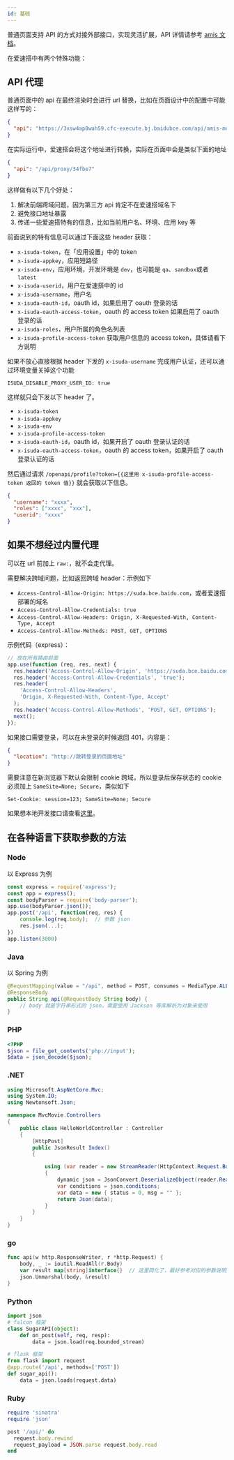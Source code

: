 ```yaml
---
id: 基础
---
```


普通页面支持 API 的方式对接外部接口，实现灵活扩展，API 详情请参考 [amis 文档](https://baidu.gitee.io/amis/zh-CN/docs/types/api)。

在爱速搭中有两个特殊功能：

## API 代理

普通页面中的 api 在最终渲染时会进行 url 替换，比如在页面设计中的配置中可能这样写的：

```json
{
  "api": "https://3xsw4ap8wah59.cfc-execute.bj.baidubce.com/api/amis-mock/sample"
}
```

在实际运行中，爱速搭会将这个地址进行转换，实际在页面中会是类似下面的地址

```json
{
  "api": "/api/proxy/34fbe7"
}
```

这样做有以下几个好处：

1. 解决前端跨域问题，因为第三方 api 肯定不在爱速搭域名下
2. 避免接口地址暴露
3. 传递一些爱速搭特有的信息，比如当前用户名、环境、应用 key 等

前面说到的特有信息可以通过下面这些 header 获取：

- `x-isuda-token`，在「应用设置」中的 token
- `x-isuda-appkey`，应用短路径
- `x-isuda-env`，应用环境，开发环境是 `dev`，也可能是 `qa`、`sandbox`或者`latest`
- `x-isuda-userid`，用户在爱速搭中的 id
- `x-isuda-username`，用户名
- `x-isuda-oauth-id`，oauth id，如果启用了 oauth 登录的话
- `x-isuda-oauth-access-token`，oauth 的 access token 如果启用了 oauth 登录的话
- `x-isuda-roles`，用户所属的角色名列表
- `x-isuda-profile-access-token` 获取用户信息的 access token，具体请看下方说明

如果不放心直接根据 header 下发的 `x-isuda-username` 完成用户认证，还可以通过环境变量关掉这个功能

```
ISUDA_DISABLE_PROXY_USER_ID: true
```

这样就只会下发以下 header 了。

- `x-isuda-token`
- `x-isuda-appkey`
- `x-isuda-env`
- `x-isuda-profile-access-token`
- `x-isuda-oauth-id`，oauth id，如果开启了 oauth 登录认证的话
- `x-isuda-oauth-access-token`，oauth 的 access token，如果开启了 oauth 登录认证的话

然后通过请求 `/openapi/profile?token={{这里用 x-isuda-profile-access-token 返回的 token 值}}`
就会获取以下信息。

```json
{
  "username": "xxxx",
  "roles": ["xxxx", "xxx"],
  "userid": "xxxx"
}
```

## 如果不想经过内置代理

可以在 url 前加上 `raw:`，就不会走代理。

需要解决跨域问题，比如返回跨域 header：示例如下

- `Access-Control-Allow-Origin: https://suda.bce.baidu.com`，或者爱速搭部署的域名
- `Access-Control-Allow-Credentials: true`
- `Access-Control-Allow-Headers: Origin, X-Requested-With, Content-Type, Accept`
- `Access-Control-Allow-Methods: POST, GET, OPTIONS`

示例代码（express）：

```javascript
// 放在所有路由前面
app.use(function (req, res, next) {
  res.header('Access-Control-Allow-Origin', 'https://suda.bce.baidu.com');
  res.header('Access-Control-Allow-Credentials', 'true');
  res.header(
    'Access-Control-Allow-Headers',
    'Origin, X-Requested-With, Content-Type, Accept'
  );
  res.header('Access-Control-Allow-Methods', 'POST, GET, OPTIONS');
  next();
});
```

如果接口需要登录，可以在未登录的时候返回 401，内容是：

```json
{
  "location": "http://跳转登录的页面地址"
}
```

需要注意在新浏览器下默认会限制 cookie 跨域，所以登录后保存状态的 cookie 必须加上 `SameSite=None; Secure`，类似如下

```
Set-Cookie: session=123; SameSite=None; Secure
```

如果想本地开发接口请查看[这里](./本地开发调试.md)。

## 在各种语言下获取参数的方法

### Node

以 Express 为例

```js
const express = require('express');
const app = express();
const bodyParser = require('body-parser');
app.use(bodyParser.json());
app.post('/api', function(req, res) {
    console.log(req.body);  // 参数 json
    res.json(...);
})
app.listen(3000)
```

### Java

以 Spring 为例

```java
@RequestMapping(value = "/api", method = POST, consumes = MediaType.ALL_VALUE, produces = MediaType.APPLICATION_JSON_UTF8_VALUE)
@ResponseBody
public String api(@RequestBody String body) {
    // body 就是字符串形式的 json，需要使用 Jackson 等库解析为对象来使用
}

```

### PHP

```php
<?PHP
$json = file_get_contents('php://input');
$data = json_decode($json);
```

### .NET

```csharp
using Microsoft.AspNetCore.Mvc;
using System.IO;
using Newtonsoft.Json;

namespace MvcMovie.Controllers
{
    public class HelloWorldController : Controller
    {
        [HttpPost]
        public JsonResult Index()
        {

            using (var reader = new StreamReader(HttpContext.Request.Body))
            {
                dynamic json = JsonConvert.DeserializeObject(reader.ReadToEnd());
                var conditions = json.conditions;
                var data = new { status = 0, msg = "" };
                return Json(data);
            }
        }
    }
}
```

### go

```go
func api(w http.ResponseWriter, r *http.Request) {
    body, _ := ioutil.ReadAll(r.Body)
    var result map[string]interface{}  // 这里简化了，最好参考对应的参数说明文档创建 struct
    json.Unmarshal(body, &result)
}
```

### Python

```python
import json
# falcon 框架
class SugarAPI(object):
    def on_post(self, req, resp):
        data = json.load(req.bounded_stream)

# flask 框架
from flask import request
@app.route('/api', methods=['POST'])
def sugar_api():
    data = json.loads(request.data)

```

### Ruby

```ruby
require 'sinatra'
require 'json'

post '/api/' do
  request.body.rewind
  request_payload = JSON.parse request.body.read
end
```
